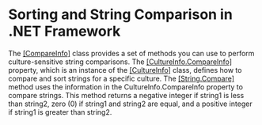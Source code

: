 

# Sorting and String Comparison in .NET Framework

The [[CompareInfo]](http://msdn2.microsoft.com/en-us/library/system.globalization.compareinfo.aspx) class provides a set of methods you can use to perform culture-sensitive string comparisons. The [[CultureInfo.CompareInfo]](http://msdn2.microsoft.com/en-us/library/system.globalization.cultureinfo.compareinfo.aspx) property, which is an instance of the [[CultureInfo]](http://msdn2.microsoft.com/en-us/library/system.globalization.cultureinfo.aspx) class, defines how to compare and sort strings for a specific culture. The [[String.Compare]](http://msdn2.microsoft.com/en-us/library/84787k22.aspx) method uses the information in the CultureInfo.CompareInfo property to compare strings. This method returns a negative integer if string1 is less than string2, zero (0) if string1 and string2 are equal, and a positive integer if string1 is greater than string2.


